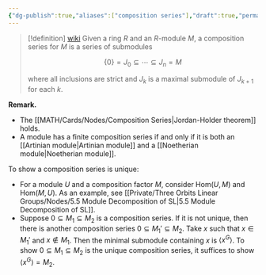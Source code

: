 ```yaml
---
{"dg-publish":true,"aliases":["composition series"],"draft":true,"permalink":"/Representation Theory 101/Nodes/Composition Series of Modules/","dgPassFrontmatter":true}
---
```



> [!definition] [wiki](https://en.wikipedia.org/wiki/Composition_series#For_modules)
> Given a ring $R$ and an $R$-module $M$, a composition series for $M$ is a series of submodules 
> 
> $$\{0\}=J_0\subseteq \cdots\subseteq J_n=M$$
> 
> where all inclusions are strict and $J_k$ is a maximal submodule of $J_{k+1}$ for each $k$. 

**Remark.**
- The [[MATH/Cards/Nodes/Composition Series\|Jordan-Holder theorem]] holds.
- A module has a finite composition series if and only if it is both an [[Artinian module\|Artinian module]] and a [[Noetherian module\|Noetherian module]].

To show a composition series is unique:
- For a module $U$ and a composition factor $M$, consider $\mathrm{Hom}(U,M)$ and $\mathrm{Hom}(M,U)$. As an example, see [[Private/Three Orbits Linear Groups/Nodes/5.5 Module Decomposition of SL\|5.5 Module Decomposition of SL]].
- Suppose $0\subseteq M_1\subseteq M_2$ is a composition series. If it is not unique, then there is another composition series $0\subseteq M_1'\subseteq M_2$. Take $x$ such that $x\in M_1'$ and $x\notin M_1$. Then the minimal submodule containing $x$ is $\left\langle x^G\right\rangle$. To show $0\subseteq M_1\subseteq M_2$ is the unique composition series, it suffices to show $\left\langle x^G\right\rangle=M_2$. 
